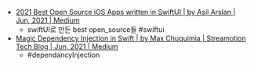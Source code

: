 - [2021 Best Open Source iOS Apps written in SwiftUI | by Asil Arslan | Jun, 2021 | Medium](https://asilarslan.medium.com/2021-best-open-source-ios-apps-written-in-swiftui-cd972b57e338)
    - swiftUI로 만든 best open_source들 #swiftui 
- [Magic Dependency Injection in Swift | by Max Chuquimia | Streamotion Tech Blog | Jun, 2021 | Medium](https://medium.com/streamotion-tech-blog/magic-dependency-injection-in-swift-70476c7743ec)
    - #dependancyInjection 
